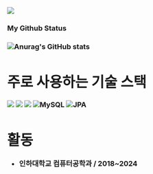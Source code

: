 <div>
<img src="https://img.shields.io/badge/tazanboy2@naver.com-EA4335?style=for-the-badge&logo=Gmail&logoColor=white">
<div>

  
<h3 align="left">My Github Status <h3>

<div>
  
![Anurag's GitHub stats](https://github-readme-stats.vercel.app/api?username=JihwanKim0929&theme=synthwave&show_icons=true)
  
</div>

<div>
  
# 주로 사용하는 기술 스택
<img src="https://img.shields.io/badge/java-007396?style=for-the-badge&logo=OpenJDK&logoColor=white">    <img src="https://img.shields.io/badge/springboot-6DB33F?style=for-the-badge&logo=springboot&logoColor=white">    <img src="https://img.shields.io/badge/Spring Security-6DB33F?style=for-the-badge&logo=Spring Security&logoColor=white">    ![MySQL](https://img.shields.io/badge/MySQL-4479A1?style=for-the-badge&logo=mysql&logoColor=white)    ![JPA](https://img.shields.io/badge/JPA-hibernate-orange)  


# 활동
- 인하대학교 컴퓨터공학과 / 2018~2024
